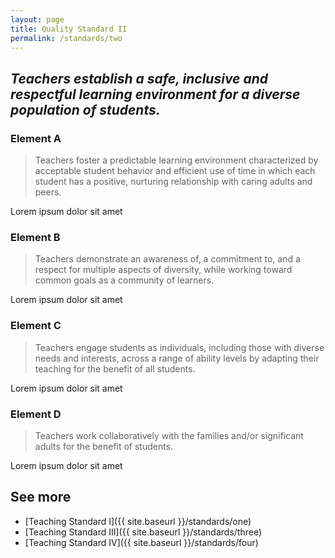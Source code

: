 ```yaml
---
layout: page
title: Quality Standard II
permalink: /standards/two
---
```


## _Teachers establish a safe, inclusive and respectful learning environment for a diverse population of students._

### Element A

> Teachers foster a predictable learning environment characterized by acceptable student behavior and efficient use of time in which each student has a positive, nurturing relationship with caring adults and peers.

Lorem ipsum dolor sit amet

### Element B

> Teachers demonstrate an awareness of, a commitment to, and a respect for multiple aspects of diversity, while working toward common goals as a community of learners.

Lorem ipsum dolor sit amet

### Element C

> Teachers engage students as individuals, including those with diverse needs and interests, across a range of ability levels by adapting their teaching for the benefit of all students.

Lorem ipsum dolor sit amet

### Element D

> Teachers work collaboratively with the families and/or significant adults for the benefit of students.

Lorem ipsum dolor sit amet

## See more

- [Teaching Standard I]({{ site.baseurl }}/standards/one)
- [Teaching Standard III]({{ site.baseurl }}/standards/three)
- [Teaching Standard IV]({{ site.baseurl }}/standards/four)
